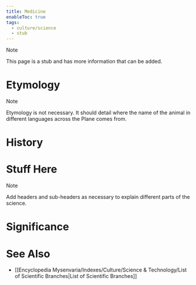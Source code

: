 ```yaml
---
title: Medicine
enableToc: true
tags:
  - culture/science
  - stub
---
```


> [!note]
> This page is a stub and has more information that can be added.

# Etymology

> [!note]
> Etymology is not necessary. It should detail where the name of the animal in different languages across the Plane comes from.
# History

# Stuff Here

> [!note]
> Add headers and sub-headers as necessary to explain different parts of the science.
# Significance

# See Also
- [[Encyclopedia Mysenvaria/Indexes/Culture/Science & Technology/List of Scientific Branches|List of Scientific Branches]]